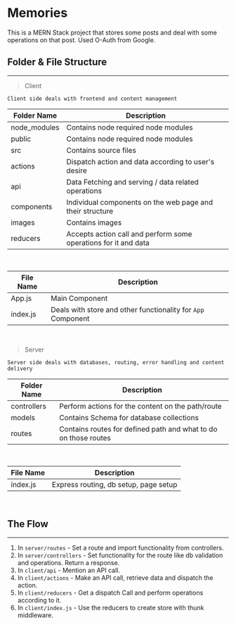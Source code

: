 # Memories

This is a MERN Stack project that stores some posts and deal with some operations on that post.
Used O-Auth from Google.

## Folder & File Structure

---

> Client

`Client side deals with frontend and content management`

| Folder Name  | Description                                                     |
| ------------ | --------------------------------------------------------------- |
| node_modules | Contains node required node modules                             |
| public       | Contains node required node modules                             |
| src          | Contains source files                                           |
| actions      | Dispatch action and data according to user's desire             |
| api          | Data Fetching and serving / data related operations             |
| components   | Individual components on the web page and their structure       |
| images       | Contains images                                                 |
| reducers     | Accepts action call and perform some operations for it and data |

<br>

| File Name | Description                                                  |
| --------- | ------------------------------------------------------------ |
| App.js    | Main Component                                               |
| index.js  | Deals with store and other functionality for `App` Component |

<br>

> Server

`Server side deals with databases, routing, error handling and content delivery`

| Folder Name | Description                                                     |
| ----------- | --------------------------------------------------------------- |
| controllers | Perform actions for the content on the path/route               |
| models      | Contains Schema for database collections                        |
| routes      | Contains routes for defined path and what to do on those routes |

<br>

| File Name | Description                           |
| --------- | ------------------------------------- |
| index.js  | Express routing, db setup, page setup |

<br>

## The Flow

---

1. In `server/routes` - Set a route and import functionality from controllers.
2. In `server/controllers` - Set functionality for the route like db validation and operations. Return a response.
3. In `client/api` - Mention an API call.
4. In `client/actions` - Make an API call, retrieve data and dispatch the action.
5. In `client/reducers` - Get a dispatch Call and perform operations according to it.
6. In `client/index.js` - Use the reducers to create store with thunk middleware.
